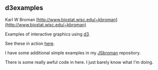 d3examples
----------------------------------------------
Karl W Broman
[http://www.biostat.wisc.edu/~kbroman](http://www.biostat.wisc.edu/~kbroman)

Examples of interactive graphics using [d3](http://d3js.org).

See these in action [here](http://www.biostat.wisc.edu/~kbroman/D3).

I have some additional simple examples in my [JSbroman](http://github.com/kbroman/JSbroman) repository.


There is some really awful code in here.
I just barely know what I'm doing.

